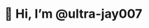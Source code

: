 # 👋 Hi, I’m @ultra-jay007

<!---
ultra-jay007/ultra-jay007 is a ✨ special ✨ repository because its `README.md` (this file) appears on your GitHub profile.
You can click the Preview link to take a look at your changes.
--->
